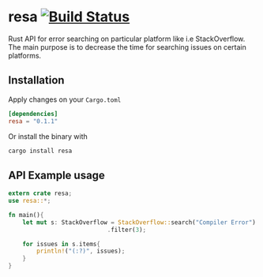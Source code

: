 # resa [![Build Status](https://travis-ci.org/Menkir/resa.svg?branch=master)](https://travis-ci.org/Menkir/resa)
Rust API for error searching on particular platform like i.e StackOverflow. The main purpose is to decrease the time for searching issues on certain platforms.

## Installation
Apply changes on your `Cargo.toml`
```` toml
[dependencies]
resa = "0.1.1"
````

Or install the binary with
```bash
cargo install resa
```

## API Example usage
```` rust
extern crate resa;
use resa::*;

fn main(){
    let mut s: StackOverflow = StackOverflow::search("Compiler Error")
                            .filter(3);

    for issues in s.items{
        println!("(:?)", issues);
    }
}
````

